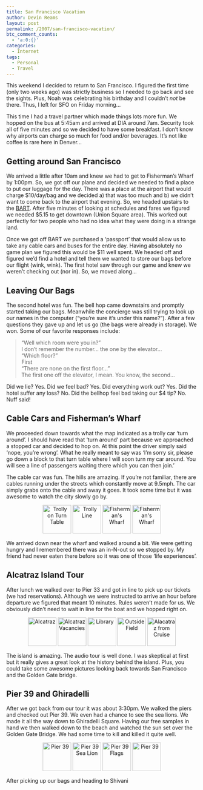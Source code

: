 ```yaml
---
title: San Francisco Vacation
author: Devin Reams
layout: post
permalink: /2007/san-francisco-vacation/
btc_comment_counts:
  - 'a:0:{}'
categories:
  - Internet
tags:
  - Personal
  - Travel
---
```

This weekend I decided to return to San Francisco. I figured the first time (only two weeks ago) was strictly business so I needed to go back and see the sights. Plus, Noah was celebrating his birthday and I couldn&#8217;t *not* be there. Thus, I left for SFO on Friday morning&#8230;

<!--more-->

This time I had a travel partner which made things lots more fun. We hopped on the bus at 5:45am and arrived at DIA around 7am. Security took all of five minutes and so we decided to have some breakfast. I don&#8217;t know why airports can charge so much for food and/or beverages. It&#8217;s not like coffee is rare here in Denver&#8230;

## Getting around San Francisco

We arrived a little after 10am and knew we had to get to Fisherman&#8217;s Wharf by 1:00pm. So, we got off our plane and decided we needed to find a place to put our luggage for the day. There was a place at the airport that would charge $10/day/bag and we decided a) that was too much and b) we didn&#8217;t want to come back to the airport that evening. So, we headed upstairs to the [BART][1]. After five minutes of looking at schedules and fares we figured we needed $5.15 to get downtown (Union Square area). This worked out perfectly for two people who had no idea what they were doing in a strange land.

Once we got off BART we purchased a &#8216;passport&#8217; that would allow us to take any cable cars and buses for the entire day. Having absolutely no game plan we figured this would be $11 well spent. We headed off and figured we&#8217;d find a hotel and tell them we wanted to store our bags before our flight (wink, wink). The first hotel saw through our game and knew we weren&#8217;t checking out (nor in). So, we moved along&#8230;

## Leaving Our Bags

The second hotel was fun. The bell hop came downstairs and promptly started taking our bags. Meanwhile the concierge was still trying to look up our names in the computer (&#8220;you&#8217;re sure it&#8217;s under this name?&#8221;). After a few questions they gave up and let us go (the bags were already in storage). We won. Some of our favorite responses include:

> &#8220;Well which room were you in?&#8221;  
> I don&#8217;t remember the number&#8230; the one by the elevator&#8230;  
> &#8220;Which floor?&#8221;  
> First  
> &#8220;There are none on the first floor&#8230;&#8221;  
> The first one off the elevator, I mean. You know, the second&#8230; 

Did we lie? Yes. Did we feel bad? Yes. Did everything work out? Yes. Did the hotel suffer any loss? No. Did the bellhop feel bad taking our $4 tip? No. Nuff said!

## Cable Cars and Fisherman&#8217;s Wharf

We proceeded down towards what the map indicated as a trolly car &#8216;turn around&#8217;. I should have read that &#8216;turn around&#8217; part because we approached a stopped car and decided to hop on. At this point the driver simply said &#8216;nope, you&#8217;re wrong&#8217;. What he really meant to say was &#8216;I&#8217;m sorry sir, please go down a block to that turn table where I will soon turn my car around. You will see a line of passengers waiting there which you can then join.&#8217;

The cable car was fun. The hills are amazing. If you&#8217;re not familiar, there are cables running under the streets which constantly move at 9.5mph. The car simply grabs onto the cable and away it goes. It took some time but it was awesome to watch the city slowly go by.

<center>
  <a href="http://www.flickr.com/photos/devdev/402947376/" title="Photo Sharing"><img src="http://farm1.static.flickr.com/131/402947376_78638ef89b_s.jpg" width="75" height="75" alt="Trolly on Turn Table" /></a> <a href="http://www.flickr.com/photos/devdev/402947489/" title="Photo Sharing"><img src="http://farm1.static.flickr.com/137/402947489_b98e784f87_s.jpg" width="75" height="75" alt="Trolly Line" /></a> <a href="http://www.flickr.com/photos/devdev/402947564/" title="Photo Sharing"><img src="http://farm1.static.flickr.com/146/402947564_e726939e41_s.jpg" width="75" height="75" alt="Fisherman's Wharf" /></a> <a href="http://www.flickr.com/photos/devdev/402947857/" title="Photo Sharing"><img src="http://farm1.static.flickr.com/164/402947857_9f2e1b4c41_s.jpg" width="75" height="75" alt="Fisherman's Wharf" /></a>
</center>

We arrived down near the wharf and walked around a bit. We were getting hungry and I remembered there was an in-N-out so we stopped by. My friend had never eaten there before so it was one of those &#8216;life experiences&#8217;.

## Alcatraz Island Tour

After lunch we walked over to Pier 33 and got in line to pick up our tickets (we had reservations). Although we were instructed to arrive an hour before departure we figured that meant 10 minutes. Rules weren&#8217;t made for us. We obviously didn&#8217;t need to wait in line for the boat and we hopped right on.

<center>
  <a href="http://www.flickr.com/photos/devdev/402948277/" title="Photo Sharing"><img src="http://farm1.static.flickr.com/139/402948277_02d2bc24fa_s.jpg" width="75" height="75" alt="Alcatraz" /></a> <a href="http://www.flickr.com/photos/devdev/402948986/" title="Photo Sharing"><img src="http://farm1.static.flickr.com/144/402948986_6dc673ce2b_s.jpg" width="75" height="75" alt="Alcatraz Vacancies" /></a> <a href="http://www.flickr.com/photos/devdev/402949981/" title="Photo Sharing"><img src="http://farm1.static.flickr.com/135/402949981_3a65fadffc_s.jpg" width="75" height="75" alt="Library" /></a> <a href="http://www.flickr.com/photos/devdev/402950142/" title="Photo Sharing"><img src="http://farm1.static.flickr.com/164/402950142_1031d9786b_s.jpg" width="75" height="75" alt="Outside Field" /></a> <a href="http://www.flickr.com/photos/devdev/402950804/" title="Photo Sharing"><img src="http://farm1.static.flickr.com/143/402950804_111d70e9e1_s.jpg" width="75" height="75" alt="Alacatraz from Cruise" /></a>
</center>

The island is amazing. The audio tour is well done. I was skeptical at first but it really gives a great look at the history behind the island. Plus, you could take some awesome pictures looking back towards San Francisco and the Golden Gate bridge.

## Pier 39 and Ghiradelli

After we got back from our tour it was about 3:30pm. We walked the piers and checked out Pier 39. We even had a chance to see the sea lions. We made it all the way down to Ghiradelli Square. Having our free samples in hand we then walked down to the beach and watched the sun set over the Golden Gate Bridge. We had some time to kill and killed it quite well.

<center>
  <a href="http://www.flickr.com/photos/devdev/402950896/" title="Photo Sharing"><img src="http://farm1.static.flickr.com/157/402950896_b856cbbaeb_s.jpg" width="75" height="75" alt="Pier 39" /></a> <a href="http://www.flickr.com/photos/devdev/402951054/" title="Photo Sharing"><img src="http://farm1.static.flickr.com/176/402951054_9ad0b6083c_s.jpg" width="75" height="75" alt="Pier 39 Sea Lion" /></a> <a href="http://www.flickr.com/photos/devdev/402948082/" title="Photo Sharing"><img src="http://farm1.static.flickr.com/132/402948082_b5324742ae_s.jpg" width="75" height="75" alt="Pier 39 Flags" /></a> <a href="http://www.flickr.com/photos/devdev/402948170/" title="Photo Sharing"><img src="http://farm1.static.flickr.com/149/402948170_2efadb6b76_s.jpg" width="75" height="75" alt="Pier 39" /></a>
</center>

After picking up our bags and heading to Shivani

 [1]: http://www.bart.gov/index.asp